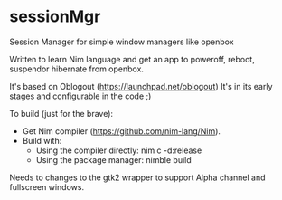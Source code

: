 # sessionMgr
Session Manager for simple window managers like openbox

Written to learn Nim language and get an app to poweroff, reboot, suspendor hibernate from openbox.

It's based on Oblogout (https://launchpad.net/oblogout)
It's in its early stages and configurable in the code ;)

To build (just for the brave):
- Get Nim compiler (https://github.com/nim-lang/Nim).
- Build with: 
  - Using the compiler directly: nim c -d:release
  - Using the package manager: nimble build

Needs to changes to the gtk2 wrapper to support Alpha channel and fullscreen windows.
